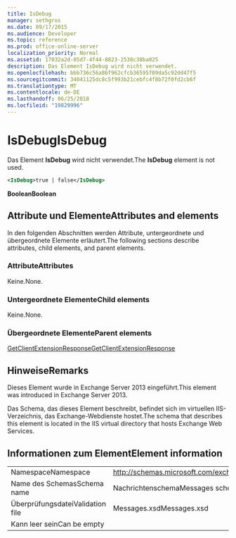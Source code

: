 ```yaml
---
title: IsDebug
manager: sethgros
ms.date: 09/17/2015
ms.audience: Developer
ms.topic: reference
ms.prod: office-online-server
localization_priority: Normal
ms.assetid: 17032a2d-05d7-4f44-8823-2538c38ba025
description: Das Element IsDebug wird nicht verwendet.
ms.openlocfilehash: bbb736c56a86f962cfcb36595f09da5c92dd47f5
ms.sourcegitcommit: 34041125dc8c5f993b21cebfc4f8b72f0fd2cb6f
ms.translationtype: MT
ms.contentlocale: de-DE
ms.lasthandoff: 06/25/2018
ms.locfileid: "19829996"
---
```

# <a name="isdebug"></a><span data-ttu-id="146c6-103">IsDebug</span><span class="sxs-lookup"><span data-stu-id="146c6-103">IsDebug</span></span>

<span data-ttu-id="146c6-104">Das Element **IsDebug** wird nicht verwendet.</span><span class="sxs-lookup"><span data-stu-id="146c6-104">The **IsDebug** element is not used.</span></span> 
  
```XML
<IsDebug>true | false</IsDebug>
```

 <span data-ttu-id="146c6-105">**Boolean**</span><span class="sxs-lookup"><span data-stu-id="146c6-105">**Boolean**</span></span>
## <a name="attributes-and-elements"></a><span data-ttu-id="146c6-106">Attribute und Elemente</span><span class="sxs-lookup"><span data-stu-id="146c6-106">Attributes and elements</span></span>

<span data-ttu-id="146c6-107">In den folgenden Abschnitten werden Attribute, untergeordnete und übergeordnete Elemente erläutert.</span><span class="sxs-lookup"><span data-stu-id="146c6-107">The following sections describe attributes, child elements, and parent elements.</span></span>
  
### <a name="attributes"></a><span data-ttu-id="146c6-108">Attribute</span><span class="sxs-lookup"><span data-stu-id="146c6-108">Attributes</span></span>

<span data-ttu-id="146c6-109">Keine.</span><span class="sxs-lookup"><span data-stu-id="146c6-109">None.</span></span>
  
### <a name="child-elements"></a><span data-ttu-id="146c6-110">Untergeordnete Elemente</span><span class="sxs-lookup"><span data-stu-id="146c6-110">Child elements</span></span>

<span data-ttu-id="146c6-111">Keine.</span><span class="sxs-lookup"><span data-stu-id="146c6-111">None.</span></span>
  
### <a name="parent-elements"></a><span data-ttu-id="146c6-112">Übergeordnete Elemente</span><span class="sxs-lookup"><span data-stu-id="146c6-112">Parent elements</span></span>

[<span data-ttu-id="146c6-113">GetClientExtensionResponse</span><span class="sxs-lookup"><span data-stu-id="146c6-113">GetClientExtensionResponse</span></span>](getclientextensionresponse.md)
  
## <a name="remarks"></a><span data-ttu-id="146c6-114">Hinweise</span><span class="sxs-lookup"><span data-stu-id="146c6-114">Remarks</span></span>

<span data-ttu-id="146c6-115">Dieses Element wurde in Exchange Server 2013 eingeführt.</span><span class="sxs-lookup"><span data-stu-id="146c6-115">This element was introduced in Exchange Server 2013.</span></span>
  
<span data-ttu-id="146c6-116">Das Schema, das dieses Element beschreibt, befindet sich im virtuellen IIS-Verzeichnis, das Exchange-Webdienste hostet.</span><span class="sxs-lookup"><span data-stu-id="146c6-116">The schema that describes this element is located in the IIS virtual directory that hosts Exchange Web Services.</span></span>
  
## <a name="element-information"></a><span data-ttu-id="146c6-117">Informationen zum Element</span><span class="sxs-lookup"><span data-stu-id="146c6-117">Element information</span></span>

|||
|:-----|:-----|
|<span data-ttu-id="146c6-118">Namespace</span><span class="sxs-lookup"><span data-stu-id="146c6-118">Namespace</span></span>  <br/> |http://schemas.microsoft.com/exchange/services/2006/messages  <br/> |
|<span data-ttu-id="146c6-119">Name des Schemas</span><span class="sxs-lookup"><span data-stu-id="146c6-119">Schema name</span></span>  <br/> |<span data-ttu-id="146c6-120">Nachrichtenschema</span><span class="sxs-lookup"><span data-stu-id="146c6-120">Messages schema</span></span>  <br/> |
|<span data-ttu-id="146c6-121">Überprüfungsdatei</span><span class="sxs-lookup"><span data-stu-id="146c6-121">Validation file</span></span>  <br/> |<span data-ttu-id="146c6-122">Messages.xsd</span><span class="sxs-lookup"><span data-stu-id="146c6-122">Messages.xsd</span></span>  <br/> |
|<span data-ttu-id="146c6-123">Kann leer sein</span><span class="sxs-lookup"><span data-stu-id="146c6-123">Can be empty</span></span>  <br/> ||
   

